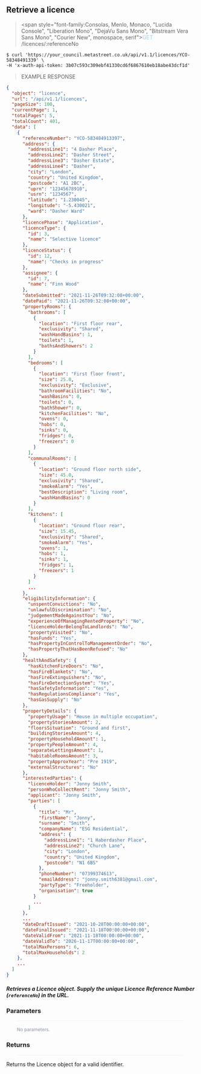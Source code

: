 ## Retrieve a licence

> <span style="font-family:Consolas, Menlo, Monaco, \"Lucida Console\", \"Liberation Mono\", \"DejaVu Sans Mono\", \"Bitstream Vera Sans Mono\", \"Courier New\", monospace, serif"><span style="color:#a4cdfe">GET</span> /licences/:referenceNo</span>

```shell
$ curl 'https://your_council.metastreet.co.uk/api/v1.1/licences/YCO-58348491339' \
-H 'x-auth-api-token: 3b07c593c309ebf41330cd6f6867610eb18abe43dcf1d'
```

> EXAMPLE RESPONSE

```json
{
  "object": "licence",
  "url": "/api/v1.1/licences",
  "pageSize": 100,
  "currentPage": 1,
  "totalPages": 5,
  "totalCount": 401,
  "data": [
    {
      "referenceNumber": "YCO-583484913397",
      "address": {
        "addressLine1": "4 Dasher Place",
        "addressLine2": "Dasher Street",
        "addressLine3": "Dasher Estate",
        "addressLine4": "Dasher",
        "city": "London",
        "country": "United Kingdom",
        "postcode": "A1 2BC",
        "uprn": "12345678910",
        "usrn": "1234567",
        "latitude": "1.230045",
        "longitude": "-5.430021",
        "ward": "Dasher Ward"
      },
      "licencePhase": "Application",
      "licenceType": {
        "id": 3,
        "name": "Selective licence"
      },
      "licenceStatus": {
        "id": 12,
        "name": "Checks in progress"
      },
      "assignee": {
        "id": 7,
        "name": "Finn Wood"
      },
      "dateSubmitted": "2021-11-26T09:32:08+00:00",
      "datePaid": "2021-11-26T09:32:08+00:00",
      "propertyRooms": {
        "bathrooms": [
          {
            "location": "First floor rear",
            "exclusivity": "Shared",
            "washHandBasins": 1,
            "toilets": 1,
            "bathsAndShowers": 2
          }
        ],
        "bedrooms": [
          {
            "location": "First floor front",
            "size": 25.0,
            "exclusivity": "Exclusive",
            "bathroomFacilities": "No",
            "washBasins": 0,
            "toilets": 0,
            "bathShower": 0,
            "kitchenFacilities": "No",
            "ovens": 0,
            "hobs": 0,
            "sinks": 0,
            "fridges": 0,
            "freezers": 0
          }
        ],
        "communalRooms": [
          {
            "location": "Ground floor north side",
            "size": 45.0,
            "exclusivity": "Shared",
            "smokeAlarm": "Yes",
            "bestDescription": "Living room",
            "washHandBasins": 0
          }
        ],
        "kitchens": [
          {
            "location": "Ground floor rear",
            "size": 15.45,
            "exclusivity": "Shared",
            "smokeAlarm": "Yes",
            "ovens": 1,
            "hobs": 1,
            "sinks": 1,
            "fridges": 1,
            "freezers": 1
          }
        ]
        ...
      },
      "eligibilityInformation": {
        "unspentConvictions": "No",
        "unlawfulDiscrimination": "No",
        "judgementMadeAgainstYou": "No",
        "experienceOfManagingRentedProperty": "No",
        "licenceHolderBelongToLandlords": "No",
        "propertyVisited": "No",
        "hasFunds": "Yes",
        "hasPropertyInControlToManagementOrder": "No",
        "hasPropertyThatHasBeenRefused": "No"
      },
      "healthAndSafety": {
        "hasKitchenFireDoors": "No",
        "hasFireBlankets": "No",
        "hasFireExtinguishers": "No",
        "hasFireDetectionSystem": "Yes",
        "hasSafetyInformation": "Yes",
        "hasRegulationsCompliance": "Yes",
        "hasGasSupply": "No"
      },
      "propertyDetails": {
        "propertyUsage": "House in multiple occupation",
        "propertyStoriesAmount": 2,
        "floorsSituation": "Ground and first",
        "buildingStoriesAmount": 4,
        "propertyHouseholdAmount": 1,
        "propertyPeopleAmount": 4,
        "separateLettingsAmount": 1,
        "habitableRoomsAmount": 3,
        "propertyApproxYear": "Pre 1919",
        "externalStructures": "No"
      },
      "interestedParties": {
        "licenceHolder": "Jonny Smith",
        "personWhoCollectRent": "Jonny Smith",
        "applicant": "Jonny Smith",
        "parties": [
          {
            "title": "Mr",
            "firstName": "Jonny",
            "surname": "Smith",
            "companyName": "ESG Residential",
            "address": {
              "addressLine1": "1 Haberdasher Place",
              "addressLine2": "Church Lane",
              "city": "London",
              "country": "United Kingdom",
              "postcode": "N1 6BS"
            },
            "phoneNumber": "07399374613",
            "emailAddress": "jonny.smith6381@gmail.com",
            "partyType": "Freeholder",
            "organisation": true
          }
          ...
        ]
      },
      ...
      "dateDraftIssued": "2021-10-28T00:00:00+00:00",
      "dateFinalIssued": "2021-11-18T00:00:00+00:00",
      "dateValidFrom": "2021-11-18T00:00:00+00:00",
      "dateValidTo": "2026-11-17T00:00:00+00:00",
      "totalMaxPersons": 6,
      "totalMaxHouseholds": 2
    },
    ...
  ]
}
```



##### Retrieves a Licence object.  Supply the unique Licence Reference Number (`referenceNo`) in the URL.

### Parameters

<p style="max-width:440px; margin-bottom:0; margin-left:28px; padding-top:15px; padding-left:0px; border-top-style:solid; border-top-color:#eee; border-top-width:1px">
<span style="font-size:12px; color:#8792a2;">No parameters.</span>
</p>


### Returns

<p style="max-width:440px; margin-bottom:15px; margin-left:28px; border-bottom-style:solid; border-bottom-color:#eee; border-bottom-width:1px"></p>

Returns the Licence object for a valid identifier.
